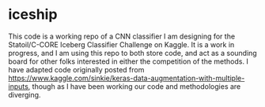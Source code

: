 # iceship
This code is a working repo of a CNN classifier I am designing for the Statoil/C-CORE Iceberg Classifier Challenge on Kaggle. It is a work in progress, and I am using this repo to both store code, and act as a sounding board for other folks interested in either the competition of the methods. I have adapted code originally posted from https://www.kaggle.com/sinkie/keras-data-augmentation-with-multiple-inputs, though as I have been working our code and methodologies are diverging. 
